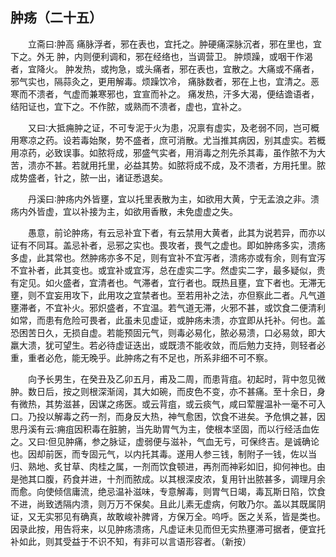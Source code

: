 ## 肿疡（二十五）


&emsp;&emsp;立斋曰∶肿高 痛脉浮者，邪在表也，宜托之。肿硬痛深脉沉者，邪在里也，宜下之。外无 肿，内则便利调和，邪在经络也，当调营卫。 肿烦躁，或咽干作渴者，宜降火。 肿发热，或拘急，或头痛者，邪在表也，宜散之。大痛或不痛者，邪气实也，隔蒜灸之，更用解毒。烦躁饮冷， 痛脉数者，邪在上也，宜清之。恶寒而不溃者，气虚而兼寒邪也，宜宣而补之。 痛发热，汗多大渴，便结谵语者，结阳证也，宜下之。不作脓，或熟而不溃者，虚也，宜补之。

&emsp;&emsp;又曰∶大抵痈肿之证，不可专泥于火为患，况禀有虚实，及老弱不同，岂可概用寒凉之药。设若毒始聚，势不盛者，庶可消散。尤当推其病因，别其虚实。若概用凉药，必致误事。如脓将成，邪盛气实者，用消毒之剂先杀其毒，虽作脓不为大苦，溃亦不甚。若就用托里，必益其势。如脓将成不成，及不溃者，方用托里。脓成势盛者，针之，脓一出，诸证悉退矣。

&emsp;&emsp;丹溪曰∶肿疡内外皆壅，宜以托里表散为主，如欲用大黄，宁无孟浪之非。溃疡内外皆虚，宜以补接为主，如欲用香散，未免虚虚之失。

&emsp;&emsp;愚意，前论肿疡，有云忌补宜下者，有云禁用大黄者，此其为说若异，而亦以证有不同耳。盖忌补者，忌邪之实也。畏攻者，畏气之虚也。即如肿疡多实，溃疡多虚，此其常也。然肿疡亦多不足，则有宜补不宜泻者，溃疡亦或有余，则有宜泻不宜补者，此其变也。或宜补或宜泻，总在虚实二字。然虚实二字，最多疑似，贵有定见。如火盛者，宜清者也。气滞者，宜行者也。既热且壅，宜下者也。无滞无壅，则不宜妄用攻下，此用攻之宜禁者也。至若用补之法，亦但察此二者。凡气道壅滞者，不宜补火。邪炽盛者，不宜温。若气道无滞，火邪不甚，或饮食二便清利如常，而患有危险可畏者，此虽未见虚证，或肿疡未溃，亦宜即从托补。何也。盖恐困苦日久，无损自虚。若能预固元气，则毒必易化，脓必易溃，口必易敛，即大羸大溃，犹可望生。若必待虚证迭出，或既溃不能收敛，而后勉力支持，则轻者必重，重者必危，能无晚乎。此肿疡之有不足也，所系非细不可不察。

&emsp;&emsp;向予长男生，在癸丑及乙卯五月，甫及二周，而患背疽。初起时，背中忽见微肿。数日后，按之则根深渐阔，其大如碗，而皮色不变，亦不甚痛。至十余日，身有微热，其势滋甚，因谋之疡医。或云背疽，或云痰气，咸曰荤腥温补一毫不可入口。乃投以解毒之药一剂，而身反大热，神气愈困，饮食不进矣。予危惧之甚，因思丹溪有云∶痈疽因积毒在脏腑，当先助胃气为主，使根本坚固，而以行经活血佐之。又曰∶但见肿痛，参之脉证，虚弱便与滋补，气血无亏，可保终吉。是诚确论也。因却前医，而专固元气，以内托其毒。遂用人参三钱，制附子一钱，佐以当归、熟地、炙甘草、肉桂之属，一剂而饮食顿进，再剂而神彩如旧，抑何神也。由是弛其口腹，药食并进，十剂而脓成。以其根深皮浓，复用针出脓甚多，调理月余而愈。向使倾信庸流，绝忌温补滋味，专意解毒，则胃气日竭，毒瓦斯日陷，饮食不进，尚致透隔内溃，则万万不保矣。且此儿素无虚病，何敢乃尔。盖以其既属阴证，又无实邪见有确真，故敢峻补脾肾，方保万全。呜呼。医之关系，皆是类也。因录此按，用告将来，以见肿疡溃疡，凡虚证未见而但无实热壅滞可据者，便宜托补如此，则其受益于不识不知，有非可以言语形容者。（新按）

